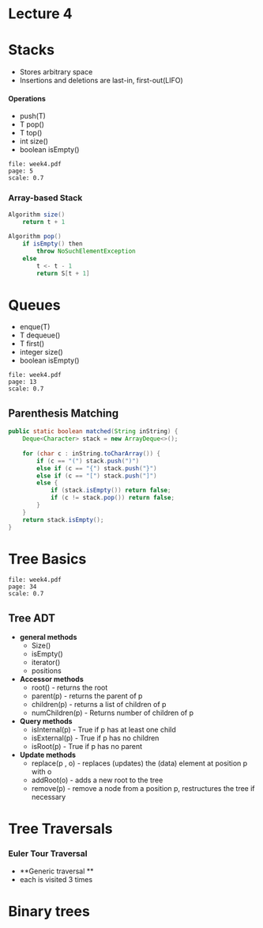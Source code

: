 # Lecture 4
# Stacks
- Stores arbitrary space 
- Insertions and deletions are last-in, first-out(LIFO)
#### Operations
- push(T)
- T pop()
- T top()
- int size()
- boolean isEmpty()
```slide-note
file: week4.pdf
page: 5
scale: 0.7
```
### Array-based Stack
```java
Algorithm size()
	return t + 1
	
Algorithm pop()
	if isEmpty() then
		throw NoSuchElementException
	else 
		t <- t - 1
		return S[t + 1]
```

# Queues
- enque(T)
- T dequeue()
- T first()
- integer size()
- boolean isEmpty()
```slide-note
file: week4.pdf
page: 13
scale: 0.7
```


## Parenthesis Matching
```java
public static boolean matched(String inString) {
	Deque<Character> stack = new ArrayDeque<>();
	
	for (char c : inString.toCharArray()) {
		if (c == "(") stack.push(")")
		else if (c == "{") stack.push("}")
		else if (c == "[") stack.push("]")
		else {
			if (stack.isEmpty()) return false;
			if (c != stack.pop()) return false;	
		}
	}
	return stack.isEmpty();
}
```
# Tree Basics
```slide-note
file: week4.pdf
page: 34
scale: 0.7
```
## Tree ADT
- **general methods**
	- Size()
	- isEmpty()
	- iterator()
	- positions
- **Accessor methods**
	- root() - returns the root
	- parent(p) - returns the parent of p
	- children(p) - returns a list of children of p
	- numChildren(p) - Returns number of children of p
- **Query methods**
	- isInternal(p) - True if p has at least one child
	- isExternal(p) - True if p has no children
	- isRoot(p) - True if p has no parent 
- **Update methods**
	- replace(p , o) - replaces (updates) the (data) element at position p with o
	- addRoot(o) - adds a new root to the tree
	- remove(p) - remove a node from a position p, restructures the tree if necessary
# Tree Traversals 
### Euler Tour Traversal
- **Generic traversal **
- each is visited 3 times

# Binary trees
